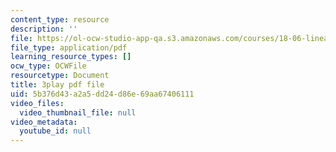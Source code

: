 ```yaml
---
content_type: resource
description: ''
file: https://ol-ocw-studio-app-qa.s3.amazonaws.com/courses/18-06-linear-algebra-spring-2010/5b376d43a2a5dd24d86e69aa67406111_VqP2tREMvt0.pdf
file_type: application/pdf
learning_resource_types: []
ocw_type: OCWFile
resourcetype: Document
title: 3play pdf file
uid: 5b376d43-a2a5-dd24-d86e-69aa67406111
video_files:
  video_thumbnail_file: null
video_metadata:
  youtube_id: null
---
```


